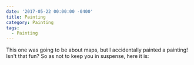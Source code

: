 ```yaml
---
date: '2017-05-22 00:00:00 -0400'
title: Painting
category: Painting
tags:
  - Painting
---
```


This one was going to be about maps, but I accidentally painted a painting! Isn't that fun? So as not to keep you in suspense, here it is:

